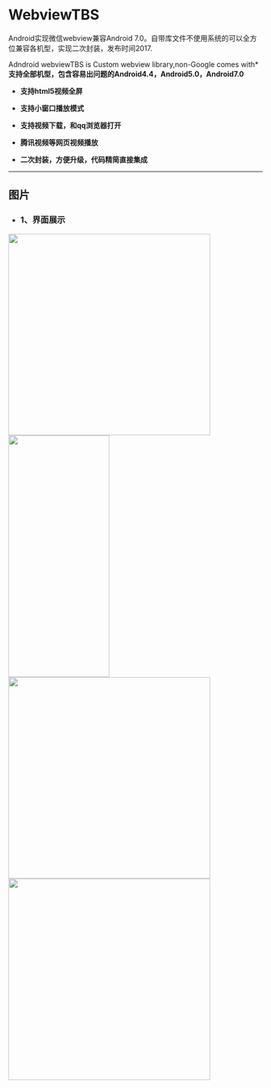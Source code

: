 # WebviewTBS
Android实现微信webview兼容Android 7.0。自带库文件不使用系统的可以全方位兼容各机型，实现二次封装，发布时间2017.


Adndroid webviewTBS is Custom webview library,non-Google comes with* **支持全部机型，包含容易出问题的Android4.4，Android5.0，Android7.0**

* **支持html5视频全屏**

* **支持小窗口播放模式**

* **支持视频下载，和qq浏览器打开**

* **腾讯视频等网页视频播放**
* **二次封装，方便升级，代码精简直接集成**

--------------------------------------------------------------------------------

## 图片
* ### 1、界面展示
<img src="https://github.com/lshAndroid/WebviewTBS/blob/master/git0.gif" width="400px" height="400px"/>
<img src="https://github.com/lshAndroid/WebviewTBS/blob/master/git1.gif" width="200px" height="480px"/>
<img src="https://github.com/lshAndroid/WebviewTBS/blob/master/git2.gif" width="400px" height="400px"/>
<img src="https://github.com/lshAndroid/WebviewTBS/blob/master/git3.gif" width="400px" height="400px"/>
